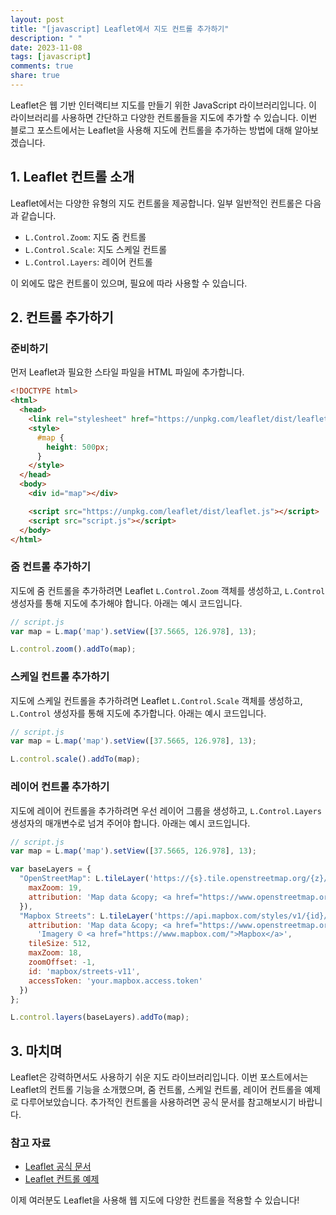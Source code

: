```yaml
---
layout: post
title: "[javascript] Leaflet에서 지도 컨트롤 추가하기"
description: " "
date: 2023-11-08
tags: [javascript]
comments: true
share: true
---
```


Leaflet은 웹 기반 인터랙티브 지도를 만들기 위한 JavaScript 라이브러리입니다. 이 라이브러리를 사용하면 간단하고 다양한 컨트롤들을 지도에 추가할 수 있습니다. 이번 블로그 포스트에서는 Leaflet을 사용해 지도에 컨트롤을 추가하는 방법에 대해 알아보겠습니다.

## 1. Leaflet 컨트롤 소개

Leaflet에서는 다양한 유형의 지도 컨트롤을 제공합니다. 일부 일반적인 컨트롤은 다음과 같습니다.

- `L.Control.Zoom`: 지도 줌 컨트롤
- `L.Control.Scale`: 지도 스케일 컨트롤
- `L.Control.Layers`: 레이어 컨트롤

이 외에도 많은 컨트롤이 있으며, 필요에 따라 사용할 수 있습니다.

## 2. 컨트롤 추가하기

### 준비하기

먼저 Leaflet과 필요한 스타일 파일을 HTML 파일에 추가합니다.

```html
<!DOCTYPE html>
<html>
  <head>
    <link rel="stylesheet" href="https://unpkg.com/leaflet/dist/leaflet.css" />
    <style>
      #map {
        height: 500px;
      }
    </style>
  </head>
  <body>
    <div id="map"></div>

    <script src="https://unpkg.com/leaflet/dist/leaflet.js"></script>
    <script src="script.js"></script>
  </body>
</html>
```

### 줌 컨트롤 추가하기

지도에 줌 컨트롤을 추가하려면 Leaflet `L.Control.Zoom` 객체를 생성하고, `L.Control` 생성자를 통해 지도에 추가해야 합니다. 아래는 예시 코드입니다.

```javascript
// script.js
var map = L.map('map').setView([37.5665, 126.978], 13);

L.control.zoom().addTo(map);
```

### 스케일 컨트롤 추가하기

지도에 스케일 컨트롤을 추가하려면 Leaflet `L.Control.Scale` 객체를 생성하고, `L.Control` 생성자를 통해 지도에 추가합니다. 아래는 예시 코드입니다.

```javascript
// script.js
var map = L.map('map').setView([37.5665, 126.978], 13);

L.control.scale().addTo(map);
```

### 레이어 컨트롤 추가하기

지도에 레이어 컨트롤을 추가하려면 우선 레이어 그룹을 생성하고, `L.Control.Layers` 생성자의 매개변수로 넘겨 주어야 합니다. 아래는 예시 코드입니다.

```javascript
// script.js
var map = L.map('map').setView([37.5665, 126.978], 13);

var baseLayers = {
  "OpenStreetMap": L.tileLayer('https://{s}.tile.openstreetmap.org/{z}/{x}/{y}.png', {
    maxZoom: 19,
    attribution: 'Map data &copy; <a href="https://www.openstreetmap.org/">OpenStreetMap</a> contributors'
  }),
  "Mapbox Streets": L.tileLayer('https://api.mapbox.com/styles/v1/{id}/tiles/{z}/{x}/{y}?access_token={accessToken}', {
    attribution: 'Map data &copy; <a href="https://www.openstreetmap.org/">OpenStreetMap</a> contributors, ' +
      'Imagery © <a href="https://www.mapbox.com/">Mapbox</a>',
    tileSize: 512,
    maxZoom: 18,
    zoomOffset: -1,
    id: 'mapbox/streets-v11',
    accessToken: 'your.mapbox.access.token'
  })
};

L.control.layers(baseLayers).addTo(map);
```

## 3. 마치며

Leaflet은 강력하면서도 사용하기 쉬운 지도 라이브러리입니다. 이번 포스트에서는 Leaflet의 컨트롤 기능을 소개했으며, 줌 컨트롤, 스케일 컨트롤, 레이어 컨트롤을 예제로 다루어보았습니다. 추가적인 컨트롤을 사용하려면 공식 문서를 참고해보시기 바랍니다.

### 참고 자료

- [Leaflet 공식 문서](https://leafletjs.com/)
- [Leaflet 컨트롤 예제](https://leafletjs.com/examples/control-custom.html)

이제 여러분도 Leaflet을 사용해 웹 지도에 다양한 컨트롤을 적용할 수 있습니다!